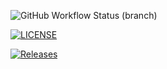 ![GitHub Workflow Status (branch)](https://img.shields.io/github/actions/workflow/status/40779661AnnMinNyo/DevOps/main.yml?branch=main)

[![LICENSE](https://img.shields.io/github/license/40779661AnnMinNyo/DevOps.svg?style=flat-square)](https://github.com/40779661AnnMinNyo/DevOps/blob/main/LICENSE)

[![Releases](https://img.shields.io/github/release/40779661AnnMinNyo/DevOps/all.svg?style=flat-square)](https://github.com/40779661AnnMinNyo/DevOps/releases)

